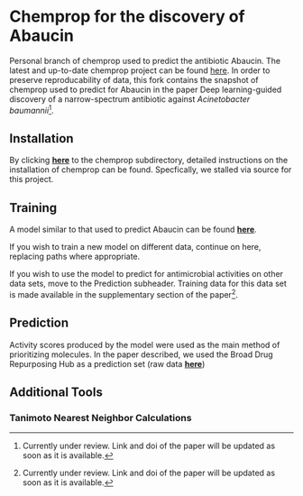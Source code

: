 # Chemprop for the discovery of Abaucin
Personal branch of chemprop used to predict the antibiotic Abaucin.
The latest and up-to-date chemprop project can be found [here](https://github.com/chemprop/chemprop "Chemprop's Github"). In order to preserve reproducability of data, this fork contains the snapshot of chemprop used to predict for Abaucin in the paper Deep learning-guided discovery of a narrow-spectrum antibiotic against *Acinetobacter baumannii*[^1]. 

## Installation

By clicking [**here**](/chemprop) to the chemprop subdirectory, detailed instructions on the installation of chemprop can be found. Specfically, we stalled via source for this project.

## Training
A model similar to that used to predict Abaucin can be found [**here**](models/final_model).

If you wish to train a new model on different data, continue on here, replacing paths where appropriate. 

If you wish to use the model to predict for antimicrobial activities on other data sets, move to the Prediction subheader. Training data for this data set is made available in the supplementary section of the paper[^1]. 




## Prediction
Activity scores produced by the model were used as the main method of prioritizing molecules. In the paper described, we used the Broad Drug Repurposing Hub as a prediction set (raw data [**here**](data/Broad_DRH_smiles.csv)) 

## Additional Tools

### Tanimoto Nearest Neighbor Calculations




[^1]: Currently under review. Link and doi of the paper will be updated as soon as it is available. 

